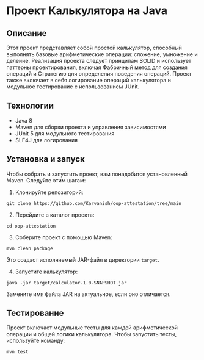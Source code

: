 # Проект Калькулятора на Java

## Описание

Этот проект представляет собой простой калькулятор, способный выполнять базовые арифметические операции: сложение, умножение и деление. Реализация проекта следует принципам SOLID и использует паттерны проектирования, включая Фабричный метод для создания операций и Стратегию для определения поведения операций. Проект также включает в себя логирование операций калькулятора и модульное тестирование с использованием JUnit.

## Технологии

- Java 8
- Maven для сборки проекта и управления зависимостями
- JUnit 5 для модульного тестирования
- SLF4J для логирования

## Установка и запуск

Чтобы собрать и запустить проект, вам понадобится установленный Maven. Следуйте этим шагам:

1. Клонируйте репозиторий:
```
git clone https://github.com/Karvanish/oop-attestation/tree/main
```
2. Перейдите в каталог проекта:
```
cd oop-attestation
```
3. Соберите проект с помощью Maven:
```
mvn clean package
```
Это создаст исполняемый JAR-файл в директории `target`.

4. Запустите калькулятор:
```
java -jar target/calculator-1.0-SNAPSHOT.jar
```
Замените имя файла JAR на актуальное, если оно отличается.

## Тестирование

Проект включает модульные тесты для каждой арифметической операции и общей логики калькулятора. Чтобы запустить тесты, используйте команду:
```
mvn test
```
